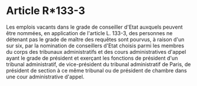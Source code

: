 # Article R*133-3

Les emplois vacants dans le grade de conseiller d'Etat auxquels peuvent être nommées, en application de l'article L. 133-3, des personnes ne détenant pas le grade de maître des requêtes sont pourvus, à raison d'un sur six, par la nomination de conseillers d'Etat choisis parmi les membres du corps des tribunaux administratifs et des cours administratives d'appel ayant le grade de président et exerçant les fonctions de président d'un tribunal administratif, de vice-président du tribunal administratif de Paris, de président de section à ce même tribunal ou de président de chambre dans une cour administrative d'appel.
